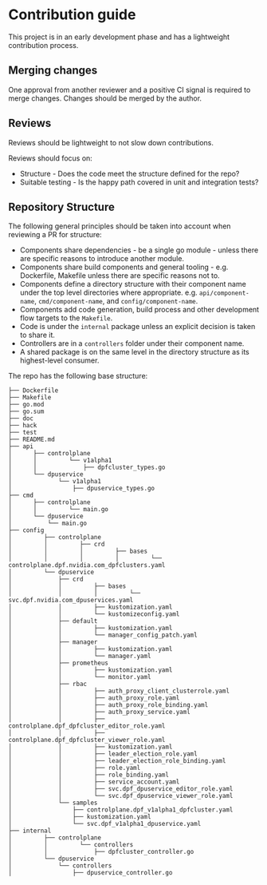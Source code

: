 # Contribution guide
This project is in an early development phase and has a lightweight contribution process.

## Merging changes
One approval from another reviewer and a positive CI signal is required to merge changes. Changes should be merged by the author.

## Reviews
Reviews should be lightweight to not slow down contributions.

Reviews should focus on:
- Structure - Does the code meet the structure defined for the repo?
- Suitable testing  - Is the happy path covered in unit and integration tests?

## Repository Structure

The following general principles should be taken into account when reviewing a PR for structure:
- Components share dependencies - be a single go module - unless there are specific reasons to introduce another module.
- Components share build components and general tooling - e.g. Dockerfile, Makefile unless there are specific reasons not to.
- Components define a directory structure with their component name under the top level directories where appropriate. e.g. `api/component-name`, `cmd/component-name`, and `config/component-name`.
- Components add code generation, build process and other development flow targets to the `Makefile`.
- Code is under the `internal` package unless an explicit decision is taken to share it.
- Controllers are in a `controllers` folder under their component name.
- A shared package is on the same level in the directory structure as its highest-level consumer.

  
The repo has the following base structure:
```
├── Dockerfile
├── Makefile
├── go.mod
├── go.sum
├── doc
├── hack
├── test
├── README.md
├── api
│      ├── controlplane
│      │         └── v1alpha1
│      │             ├── dpfcluster_types.go
│      └── dpuservice
│             └── v1alpha1
│                 ├── dpuservice_types.go
├── cmd
│      ├── controlplane
│      │         └── main.go
│      └── dpuservice
│          └── main.go
├── config
│         ├── controlplane
│         │         ├── crd
│         │         │         ├── bases
│         │         │         │         └── controlplane.dpf.nvidia.com_dpfclusters.yaml
│         └── dpuservice
│             ├── crd
│             │         ├── bases
│             │         │         └── svc.dpf.nvidia.com_dpuservices.yaml
│             │         ├── kustomization.yaml
│             │         └── kustomizeconfig.yaml
│             ├── default
│             │         ├── kustomization.yaml
│             │         └── manager_config_patch.yaml
│             ├── manager
│             │         ├── kustomization.yaml
│             │         └── manager.yaml
│             ├── prometheus
│             │         ├── kustomization.yaml
│             │         └── monitor.yaml
│             ├── rbac
│             │         ├── auth_proxy_client_clusterrole.yaml
│             │         ├── auth_proxy_role.yaml
│             │         ├── auth_proxy_role_binding.yaml
│             │         ├── auth_proxy_service.yaml
│             │         ├── controlplane.dpf_dpfcluster_editor_role.yaml
│             │         ├── controlplane.dpf_dpfcluster_viewer_role.yaml
│             │         ├── kustomization.yaml
│             │         ├── leader_election_role.yaml
│             │         ├── leader_election_role_binding.yaml
│             │         ├── role.yaml
│             │         ├── role_binding.yaml
│             │         ├── service_account.yaml
│             │         ├── svc.dpf_dpuservice_editor_role.yaml
│             │         └── svc.dpf_dpuservice_viewer_role.yaml
│             └── samples
│                 ├── controlplane.dpf_v1alpha1_dpfcluster.yaml
│                 ├── kustomization.yaml
│                 └── svc.dpf_v1alpha1_dpuservice.yaml
├── internal
│         ├── controlplane
│         │         └── controllers
│         │             ├── dpfcluster_controller.go
│         └── dpuservice
│             └── controllers
│                 ├── dpuservice_controller.go
```